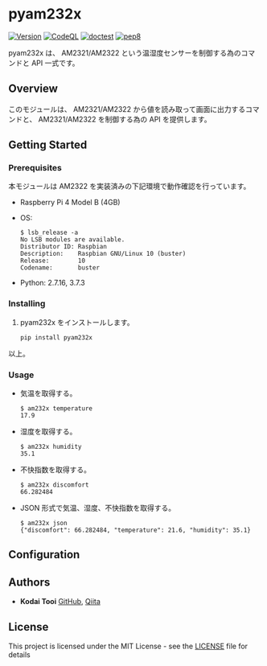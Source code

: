 # pyam232x

[![Version](https://badge.fury.io/py/pyam232x.svg)](https://pypi.org/project/pyam232x/) [![CodeQL](https://github.com/ktooi/pyam232x/workflows/CodeQL/badge.svg)](https://github.com/ktooi/pyam232x/actions?query=workflow%3ACodeQL+branch%3Amain) [![doctest](https://github.com/ktooi/pyam232x/workflows/doctest/badge.svg)](https://github.com/ktooi/pyam232x/actions?query=workflow%3Adoctest+branch%3Amain) [![pep8](https://github.com/ktooi/pyam232x/workflows/pep8/badge.svg)](https://github.com/ktooi/pyam232x/actions?query=workflow%3Apep8+branch%3Amain)

pyam232x は、 AM2321/AM2322 という温湿度センサーを制御する為のコマンドと API 一式です。

## Overview

このモジュールは、 AM2321/AM2322 から値を読み取って画面に出力するコマンドと、 AM2321/AM2322 を制御する為の API を提供します。

## Getting Started

### Prerequisites

本モジュールは AM2322 を実装済みの下記環境で動作確認を行っています。

*   Raspberry Pi 4 Model B (4GB)
*   OS:

    ```
    $ lsb_release -a
    No LSB modules are available.
    Distributor ID: Raspbian
    Description:    Raspbian GNU/Linux 10 (buster)
    Release:        10
    Codename:       buster
    ```
*   Python: 2.7.16, 3.7.3

### Installing

1.  pyam232x をインストールします。

    ```
    pip install pyam232x
    ```

以上。

### Usage

*   気温を取得する。

    ```
    $ am232x temperature
    17.9
    ```
*   湿度を取得する。

    ```
    $ am232x humidity
    35.1
    ```
*   不快指数を取得する。

    ```
    $ am232x discomfort
    66.282484
    ```
*   JSON 形式で気温、湿度、不快指数を取得する。

    ```
    $ am232x json
    {"discomfort": 66.282484, "temperature": 21.6, "humidity": 35.1}
    ```

## Configuration



## Authors

*   **Kodai Tooi** [GitHub](https://github.com/ktooi), [Qiita](https://qiita.com/ktooi)

## License

This project is licensed under the MIT License - see the [LICENSE](LICENSE) file for details
